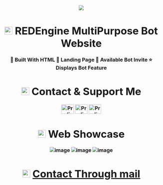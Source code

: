 <h3 align="center">

![](https://media.discordapp.net/attachments/1323300555170385980/1324502302228349009/REDEngine.png?ex=67790b24&is=6777b9a4&hm=76e441cbcbff7a00ff19e43bc82a982c14e6591a633a12dce99598545bdcfde9&=&width=550&height=550)

<div>

<h3 align="center">

# <img src="https://raw.githubusercontent.com/Tarikul-Islam-Anik/Animated-Fluent-Emojis/master/Emojis/Objects/Link.png" alt="Link" width="25" height="25" /> REDEngine MultiPurpose Bot Website
<p>
🔭 Built With HTML
🌱 Landing Page
💫 Available Bot Invite
⭐ Displays Bot Feature

<div>

<h3 align="center">

# <img src="https://raw.githubusercontent.com/Tarikul-Islam-Anik/Animated-Fluent-Emojis/master/Emojis/Objects/Card%20Index%20Dividers.png" alt="Card Index Dividers" width="25" height="25" /> Contact & Support Me

<a href="https://dsc.gg/redenginedsc" target="blank"><img align="center" src="https://githubraw.com/rahuldkjain/github-profile-readme-generator/master/src/images/icons/Social/discord.svg" alt="ProdigyAPI" height="30" width="40" /></a>
<a href="https://www.youtube.com/@whatsupdwag" target="blank"><img align="center" src="https://githubraw.com/rahuldkjain/github-profile-readme-generator/master/src/images/icons/Social/youtube.svg" alt="ProdigyAPI" height="30" width="40" /></a>
<a href="https://github.com/Prodigy-API" target="blank"><img align="center" src="https://githubraw.com/rahuldkjain/github-profile-readme-generator/master/src/images/icons/Social/github.svg" alt="ProdigyAPI" height="30" width="40" /></a>

# <img src="https://raw.githubusercontent.com/Tarikul-Islam-Anik/Animated-Fluent-Emojis/master/Emojis/Objects/Electric%20Plug.png" alt="Electric Plug" width="25" height="25" /> Web Showcase
![image](https://media.discordapp.net/attachments/1323432529008656434/1324889791564873738/image.png?ex=6779cb45&is=677879c5&hm=636fa5b9c92072864f2630e326306384740db980764a676ed50a3acf6e2dd809&=&width=1389&height=701)
![image](https://media.discordapp.net/attachments/1323432529008656434/1323434270248665170/Screenshot_2024-12-30_183501.png?ex=67747fb6&is=67732e36&hm=5b0a5c456d4f487c8e814d71d9153e2cef0b156eccb4f5095f2d5dde232c0377&=&width=1391&height=700)
![image](https://media.discordapp.net/attachments/1323432529008656434/1324889877715751004/image.png?ex=6779cb5a&is=677879da&hm=eb7485c1408920787e2abc0708398d5ada0fdeb082b4491e44f1062562755bf7&=&width=1404&height=701)

# <img src="https://raw.githubusercontent.com/Tarikul-Islam-Anik/Animated-Fluent-Emojis/master/Emojis/Objects/Envelope%20with%20Arrow.png" alt="Envelope with Arrow" width="25" height="25" /> <a href="support.redengine@proton.me?subject=The%20subject%20of%20the%20mail">Contact Through mail</a>
